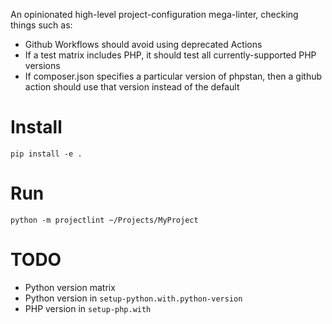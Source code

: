 An opinionated high-level project-configuration mega-linter, checking things such as:

* Github Workflows should avoid using deprecated Actions
* If a test matrix includes PHP, it should test all currently-supported PHP versions
* If composer.json specifies a particular version of phpstan, then a github action should use that version instead of the default

Install
=======
```
pip install -e .
```

Run
===
```
python -m projectlint ~/Projects/MyProject
```


TODO
====
* Python version matrix
* Python version in `setup-python.with.python-version`
* PHP version in `setup-php.with`